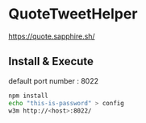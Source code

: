 # QuoteTweetHelper
https://quote.sapphire.sh/

## Install & Execute

default port number : 8022

```bash
npm install
echo "this-is-password" > config
w3m http://<host>:8022/
```
